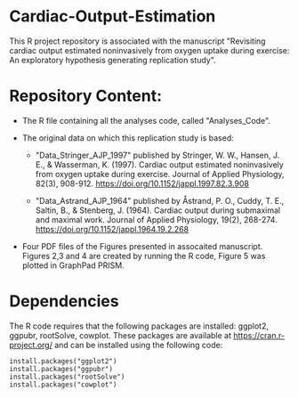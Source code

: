 # Cardiac-Output-Estimation

This R project repository is associated with the manuscript "Revisiting cardiac output estimated noninvasively from oxygen uptake during exercise: An exploratory hypothesis generating replication study".

# Repository Content:
- The R file containing all the analyses code, called "Analyses_Code".

* The original data on which this replication study is based:
  * "Data_Stringer_AJP_1997" published by Stringer, W. W., Hansen, J. E., & Wasserman, K. (1997). Cardiac output estimated noninvasively from oxygen uptake during exercise. Journal of Applied Physiology, 82(3), 908-912. https://doi.org/10.1152/jappl.1997.82.3.908

  * "Data_Astrand_AJP_1964" published by Åstrand, P. O., Cuddy, T. E., Saltin, B., & Stenberg, J. (1964). Cardiac output during submaximal and maximal work. Journal of Applied Physiology, 19(2), 268-274. https://doi.org/10.1152/jappl.1964.19.2.268

- Four PDF files of the Figures presented in assocaited manuscript. Figures 2,3 and 4 are created by running the R code, Figure 5 was plotted in GraphPad PRISM.

# Dependencies
The R code requires that the following packages are installed: ggplot2, ggpubr, rootSolve, cowplot. These packages are available at https://cran.r-project.org/ and
can be installed using the following code:
```{r}
install.packages("ggplot2")
install.packages("ggpubr")
install.packages("rootSolve")
install.packages("cowplot")
```
